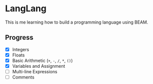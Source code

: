 # LangLang

This is me learning how to build a programming language using BEAM.

## Progress

- [x] Integers
- [x] Floats
- [x] Basic Arithmetic (`+`, `-`, `/`, `*`, `()`)
- [x] Variables and Assignment
- [ ] Multi-line Expressions
- [ ] Comments

